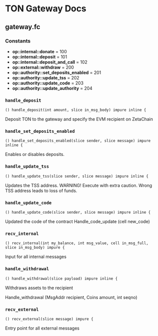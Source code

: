 # TON Gateway Docs

## gateway.fc

### Constants

- **op::internal::donate** = 100
- **op::internal::deposit** = 101
- **op::internal::deposit_and_call** = 102
- **op::external::withdraw** = 200
- **op::authority::set_deposits_enabled** = 201
- **op::authority::update_tss** = 202
- **op::authority::update_code** = 203
- **op::authority::update_authority** = 204
### `handle_deposit`

```func
() handle_deposit(int amount, slice in_msg_body) impure inline {
```

Deposit TON to the gateway and specify the EVM recipient on ZetaChain

### `handle_set_deposits_enabled`

```func
() handle_set_deposits_enabled(slice sender, slice message) impure inline {
```

Enables or disables deposits.

### `handle_update_tss`

```func
() handle_update_tss(slice sender, slice message) impure inline {
```

Updates the TSS address. WARNING! Execute with extra caution.
Wrong TSS address leads to loss of funds.

### `handle_update_code`

```func
() handle_update_code(slice sender, slice message) impure inline {
```

Updated the code of the contract
Handle_code_update (cell new_code)

### `recv_internal`

```func
() recv_internal(int my_balance, int msg_value, cell in_msg_full, slice in_msg_body) impure {
```

Input for all internal messages

### `handle_withdrawal`

```func
() handle_withdrawal(slice payload) impure inline {
```

Withdraws assets to the recipient

Handle_withdrawal (MsgAddr recipient, Coins amount, int seqno)

### `recv_external`

```func
() recv_external(slice message) impure {
```

Entry point for all external messages
